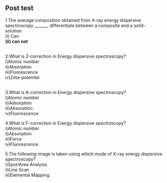 ##  Post test
1.The average composition obtained from X-ray energy dispersive spectroscopy _______ differentiate between a composite and a solid-solution.<br>
(i) Can<br><b>(ii) can not</b> <br><br>

2.What is Z-correction in Energy dispersive spectroscopy?<br> 
i)Atomic number <br>
ii)Absorption  <br>
iii)Fluorescence <br>
iv)Zeta-potential <br><br>

3.What is A-correction in Energy dispersive spectroscopy?<br>
i)Atomic number<br> 
ii)Adsorption<br>
iii)Absorption<br>
iv)Fluorescence<br>

4.What is F-correction in Energy dispersive spectroscopy? <br>
i)Atomic number <br>
ii)Absorption  <br>
iii)Force <br>
iv)Fluorescence <br>

5.The following image is taken using which mode of X-ray energy dispersive spectroscopy? <br>
i)Spot/Area Analysis <br>
ii)Line Scan<br>
iii)Elemental Mapping 